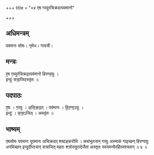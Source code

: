 +++
title = "०४ एष गव्युरचिक्रदत्पवमानो"

+++
## अधिमन्त्रम्
पवमानः सोमः। नृमेध। गायत्री।

## मन्त्रः
ए॒ष ग॒व्युर॑चिक्रद॒त्पव॑मानो हिरण्य॒युः ।  
इन्दुः॑ सत्रा॒जिदस्तृ॑तः ॥

## पदपाठः
ए॒षः । ग॒व्युः । अ॒चि॒क्र॒द॒त् । पव॑मानः । हि॒र॒ण्य॒ऽयुः ।  
इन्दुः॑ । स॒त्रा॒ऽजित् । अस्तृ॑तः ॥

## भाष्यम्
एषसोमः पवमानः पूयमानः अचिक्रदत् शब्दङ्करोति । कथंभूतःसन् गव्युः अस्माकं गाइच्छन् हिरण्ययुः धनमिच्छन् इन्दुर्दीप्तःसन् सत्राजित् महतः शत्रोरसुरादेर्जेता अस्तृतः स्वयमन्यैरहिंस्यश्चसन् ॥ ४ ॥